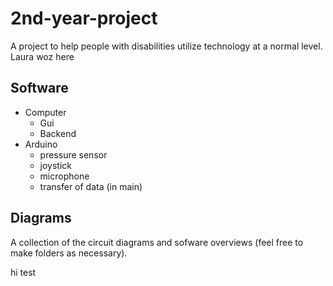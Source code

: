 # 2nd-year-project
A project to help people with disabilities utilize technology at a normal level.
Laura woz here

## Software
* Computer
  * Gui
  * Backend
* Arduino
  * pressure sensor
  * joystick
  * microphone
  * transfer of data (in main)

## Diagrams
A collection of the circuit diagrams and sofware overviews (feel free to make folders as necessary).

hi test
